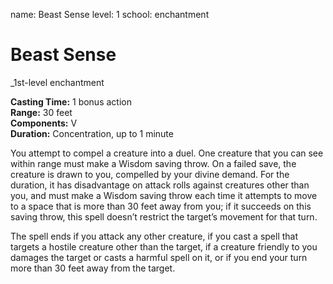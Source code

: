name: Beast Sense
level: 1
school: enchantment

# Beast Sense 
_1st-level enchantment

**Casting Time:** 1 bonus action  
**Range:** 30 feet  
**Components:** V  
**Duration:** Concentration, up to 1 minute 


You attempt to compel a creature into a duel. 
One creature that you can see within range must make a Wisdom saving throw. On a failed save, the creature is drawn to you, compelled by your divine demand. For the duration, it has disadvantage on attack rolls against creatures other than you, and must make a Wisdom saving throw each time it attempts to move to a space that is more than 30 feet away from you; if it succeeds on this saving throw, this spell doesn’t restrict the target’s movement for that turn. 

The spell ends if you attack any other creature, if you cast a spell that targets a hostile creature other than the target, if a creature friendly to you damages the target or casts a harmful spell on it, or if you end your turn more than 30 feet away from the target.